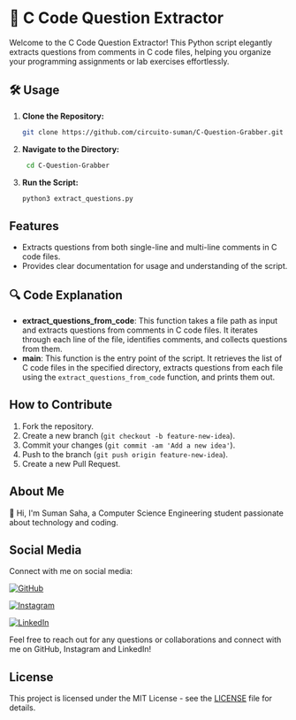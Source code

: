 # 🚀 C Code Question Extractor

Welcome to the C Code Question Extractor! This Python script elegantly extracts questions from comments in C code files, helping you organize your programming assignments or lab exercises effortlessly.

## 🛠️ Usage

1. **Clone the Repository:**
   ```bash
   git clone https://github.com/circuito-suman/C-Question-Grabber.git
   

2. **Navigate to the Directory:**
   ```bash
    cd C-Question-Grabber

3. **Run the Script:**
   ```bash
   python3 extract_questions.py

   
## Features

- Extracts questions from both single-line and multi-line comments in C code files.
- Provides clear documentation for usage and understanding of the script.

## 🔍 Code Explanation

- **extract_questions_from_code**: This function takes a file path as input and extracts questions from comments in C code files. It iterates through each line of the file, identifies comments, and collects questions from them.
- **main**: This function is the entry point of the script. It retrieves the list of C code files in the specified directory, extracts questions from each file using the `extract_questions_from_code` function, and prints them out.

## How to Contribute

1. Fork the repository.
2. Create a new branch (`git checkout -b feature-new-idea`).
3. Commit your changes (`git commit -am 'Add a new idea'`).
4. Push to the branch (`git push origin feature-new-idea`).
5. Create a new Pull Request.

## About Me

👋 Hi, I'm Suman Saha, a Computer Science Engineering student passionate about technology and coding.


## Social Media

Connect with me on social media:

[![GitHub](https://img.shields.io/badge/GitHub-circuito-suman-brightgreen?logo=github&style=for-the-badge)](https://github.com/circuito-suman)

[![Instagram](https://img.shields.io/badge/Instagram-circuito_suman-red?logo=instagram&style=for-the-badge)](https://www.instagram.com/circuito_suman/)

[![LinkedIn](https://img.shields.io/badge/LinkedIn-SumanSaha-blue?logo=linkedin&style=for-the-badge)](http://www.linkedin.com/in/suman-saha-69ba5029a)


Feel free to reach out for any questions or collaborations and connect with me on GitHub, Instagram and  LinkedIn!


## License

This project is licensed under the MIT License - see the [LICENSE](LICENSE) file for details.
